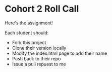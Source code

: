 # Cohort 2 Roll Call
Here's the assignment!

Each student should:
* Fork this project
* Clone their version locally
* Modify the index.html page to add their name
* Push back to their repo
* Issue a pull repuest to me

